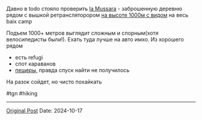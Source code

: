 Давно в todo стояло проверить [la Mussara](https://maps.app.goo.gl/TJuRJSrZVQSoC4N89) - заброшенную деревню рядом с вышкой ретрансляторором [на высоте 1000м с видом](https://maps.app.goo.gl/CdBdibg9djfnBYBx5) на весь baix camp

Подъем 1000+ метров выглядит сложным и спорным(хотя велосипедисты были!). Ехать туда лучше на авто имхо. Из хорошего рядом
- есть refugi
- спот караванов 
- [пещеры,](https://maps.app.goo.gl/3yg6zjiWRXVsnxLaA) правда спуск найти не получилось

На разок сойдет, но чисто похайкать 

#tgn #hiking

---
[Original Post](https://t.me/lev2tarragona/2711)
Date: 2024-10-17
